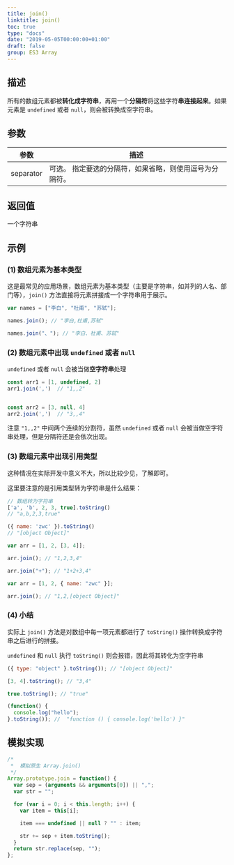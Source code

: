 ```yaml
---
title: join()
linktitle: join()
toc: true
type: "docs"
date: "2019-05-05T00:00:00+01:00"
draft: false
group: ES3 Array
---
```


## 描述

所有的数组元素都被**转化成字符串**，再用一个**分隔符**将这些字符**串连接起来**。如果元素是 `undefined` 或者 `null`，则会被转换成空字符串。

## 参数

| 参数      | 描述                                                    |
| --------- | ------------------------------------------------------- |
| separator | 可选。 指定要选的分隔符，如果省略，则使用逗号为分隔符。 |

## 返回值

一个字符串

## 示例

### (1) 数组元素为基本类型

这是最常见的应用场景，数组元素为基本类型（主要是字符串，如并列的人名、部门等），`join()` 方法直接将元素拼接成一个字符串用于展示。

```js
var names = ["李白", "杜甫", "苏轼"];

names.join(); // "李白,杜甫,苏轼"

names.join("、"); // "李白、杜甫、苏轼"
```

### (2) 数组元素中出现 `undefined` 或者 `null`

`undefined` 或者 `null` 会被当做**空字符串**处理


```js
const arr1 = [1, undefined, 2]
arr1.join(',')  // "1,,2"


const arr2 = [3, null, 4]
arr2.join(',')  // "3,,4"
```

注意 `"1,,2"` 中间两个连续的分割符，虽然 `undefined` 或者 `null` 会被当做空字符串处理，但是分隔符还是会依次出现。

### (3) 数组元素中出现引用类型

这种情况在实际开发中意义不大，所以比较少见，了解即可。

这里要注意的是引用类型转为字符串是什么结果：

```js
// 数组转为字符串
['a', 'b', 2, 3, true].toString()
// "a,b,2,3,true"

({ name: 'zwc' }).toString()
// "[object Object]"
```

```js
var arr = [1, 2, [3, 4]];

arr.join(); // "1,2,3,4"

arr.join("+"); // "1+2+3,4"
```


```js
var arr = [1, 2, { name: "zwc" }];

arr.join(); // "1,2,[object Object]"
```

### (4) 小结

实际上 `join()` 方法是对数组中每一项元素都进行了 `toString()` 操作转换成字符串之后进行的拼接。

`undefined` 和 `null` 执行 `toString()` 则会报错，因此将其转化为空字符串

```js
({ type: "object" }.toString()); // "[object Object]"

[3, 4].toString(); // "3,4"

true.toString(); // "true"

(function() {
  console.log("hello");
}.toString()); //  "function () { console.log('hello') }"
```

## 模拟实现

```js
/*
 *  模拟原生 Array.join()
 */
Array.prototype.join = function() {
  var sep = (arguments && arguments[0]) || ",";
  var str = "";

  for (var i = 0; i < this.length; i++) {
    var item = this[i];

    item === undefined || null ? "" : item;

    str += sep + item.toString();
  }
  return str.replace(sep, "");
};
```
